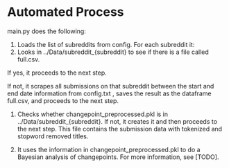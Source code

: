# Automated Process

main.py does the following:

1. Loads the list of subreddits from config. For each subreddit it:
  1.  Looks in ../Data/subreddit_{subreddit} to see if there is a file called full.csv.

  If yes, it proceeds to the next step.

  If not, it scrapes all submissions on that subreddit between the start and end date information from config.txt , saves the result as the dataframe full.csv, and proceeds to the next step.

  1. Checks whether changepoint_preprocessed.pkl is in ../Data/subreddit_{subreddit}. If not, it creates it and then proceeds to the next step. This file contains the submission data with tokenized and stopword removed titles.

  1. It uses the information in changepoint_preprocessed.pkl to do a Bayesian analysis of changepoints. For more information, see [TODO]. 
